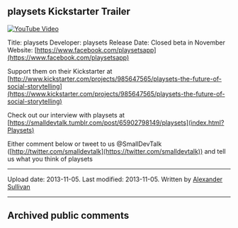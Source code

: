 ## playsets Kickstarter Trailer

[![YouTube Video](https://img.youtube.com/vi/-hqSy0RBDB4/0.jpg)](https://www.youtube.com/watch?v=-hqSy0RBDB4)

Title: playsets
Developer: playsets
Release Date: Closed beta in November
Website: [https://www.facebook.com/playsetsapp](https://www.facebook.com/playsetsapp)

Support them on their Kickstarter at [http://www.kickstarter.com/projects/985647565/playsets-the-future-of-social-storytelling](https://www.kickstarter.com/projects/985647565/playsets-the-future-of-social-storytelling)

Check out our interview with playsets at [https://smalldevtalk.tumblr.com/post/65902798149/playsets](index.html?Playsets)

Either comment below or tweet to us @SmallDevTalk ([http://twitter.com/smalldevtalk](https://twitter.com/smalldevtalk)) and tell us what you think of playsets

---

Upload date: 2013-11-05. Last modified: 2013-11-05. Written by [Alexander Sullivan](https://twitter.com/AlexJSully)

---

## Archived public comments
